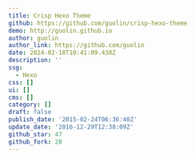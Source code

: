 ```yaml
---
title: Crisp Hexo Theme
github: https://github.com/guolin/crisp-hexo-theme
demo: http://guolin.github.io
author: guolin
author_link: https://github.com/guolin
date: 2024-02-18T10:41:09.438Z
description: ''
ssg:
  - Hexo
css: []
ui: []
cms: []
category: []
draft: false
publish_date: '2015-02-24T06:36:40Z'
update_date: '2016-12-29T12:38:09Z'
github_star: 47
github_fork: 20
---
```

